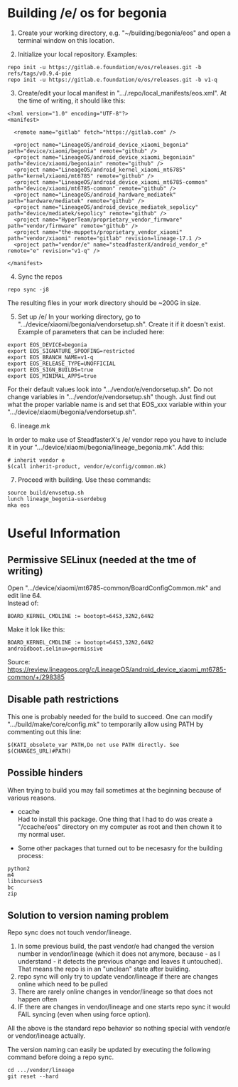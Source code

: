# Building /e/ os for begonia

1. Create your working directory, e.g. "~/building/begonia/eos" and open a terminal window on this location.

2. Initialize your local repository. Examples:
```
repo init -u https://gitlab.e.foundation/e/os/releases.git -b refs/tags/v0.9.4-pie
repo init -u https://gitlab.e.foundation/e/os/releases.git -b v1-q
```

3. Create/edit your local manifest in ".../.repo/local_manifests/eos.xml". At the time of writing, it should like this:
```
<?xml version="1.0" encoding="UTF-8"?>
<manifest>
  
  <remote name="gitlab" fetch="https://gitlab.com" />

  <project name="LineageOS/android_device_xiaomi_begonia" path="device/xiaomi/begonia" remote="github" />
  <project name="LineageOS/android_device_xiaomi_begoniain" path="device/xiaomi/begoniain" remote="github" />
  <project name="LineageOS/android_kernel_xiaomi_mt6785" path="kernel/xiaomi/mt6785" remote="github" />
  <project name="LineageOS/android_device_xiaomi_mt6785-common" path="device/xiaomi/mt6785-common" remote="github" />
  <project name="LineageOS/android_hardware_mediatek" path="hardware/mediatek" remote="github" />
  <project name="LineageOS/android_device_mediatek_sepolicy" path="device/mediatek/sepolicy" remote="github" />
  <project name="HyperTeam/proprietary_vendor_firmware" path="vendor/firmware" remote="github" />
  <project name="the-muppets/proprietary_vendor_xiaomi" path="vendor/xiaomi" remote="gitlab" revision=lineage-17.1 />
  <project path="vendor/e" name="steadfasterX/android_vendor_e" remote="e" revision="v1-q" />

</manifest>
```

4. Sync the repos
```
repo sync -j8
```
The resulting files in your work directory should be ~200G in size.

5. Set up /e/
In your working directory, go to ".../device/xiaomi/begonia/vendorsetup.sh". Create it if it doesn't exist. Example of parameters that can be included here:
```
export EOS_DEVICE=begonia
export EOS_SIGNATURE_SPOOFING=restricted
export EOS_BRANCH_NAME=v1-q
export EOS_RELEASE_TYPE=UNOFFICIAL
export EOS_SIGN_BUILDS=true
export EOS_MINIMAL_APPS=true
```

For their default values look into ".../vendor/e/vendorsetup.sh". Do not change variables in ".../vendor/e/vendorsetup.sh" though. Just find out what the proper variable name is and set that EOS_xxx variable within your ".../device/xiaomi/begonia/vendorsetup.sh".

6. lineage.mk

In order to make use of SteadfasterX's /e/ vendor repo you have to include it in your ".../device/xiaomi/begonia/lineage_begonia.mk". Add this:
```
# inherit vendor e
$(call inherit-product, vendor/e/config/common.mk)
```

7. Proceed with building. Use these commands:
```
source build/envsetup.sh
lunch lineage_begonia-userdebug
mka eos
```

# Useful Information

## Permissive SELinux (needed at the tme of writing)
Open ".../device/xiaomi/mt6785-common/BoardConfigCommon.mk" and edit line 64. \
Instead of:
```
BOARD_KERNEL_CMDLINE := bootopt=64S3,32N2,64N2
```
Make it lok like this:
```
BOARD_KERNEL_CMDLINE := bootopt=64S3,32N2,64N2 androidboot.selinux=permissive
```
Source: https://review.lineageos.org/c/LineageOS/android_device_xiaomi_mt6785-common/+/298385

## Disable path restrictions
This one is probably needed for the build to succeed. One can modify ".../build/make/core/config.mk" to temporarily allow using PATH by commenting out this line:
```
$(KATI_obsolete_var PATH,Do not use PATH directly. See $(CHANGES_URL)#PATH)
```

## Possible hinders
When trying to build you may fail sometimes at the beginning because of various reasons. 

* ccache \
Had to install this package. One thing that I had to do was create a "/ccache/eos" directory on my computer as root and then chown it to my normal user.

* Some other packages that turned out to be necesasry for the building process: 
```
python2
m4
libncurses5
bc
zip
```

## Solution to version naming problem
Repo sync does not touch vendor/lineage.

1. In some previous build, the past vendor/e had changed the version number in vendor/lineage (which it does not anymore, because - as I understand - it detects the previous change and leaves it untouched). That means the repo is in an "unclean" state after building.
2. repo sync will only try to update vendor/lineage if there are changes online which need to be pulled
3. There are rarely online changes in vendor/lineage so that does not happen often
4. IF there are changes in vendor/lineage and one starts repo sync it would FAIL syncing (even when using force option).

All the above is the standard repo behavior so nothing special with vendor/e or vendor/lineage actually.

The version naming can easily be updated by executing the following command before doing a repo sync.
```
cd .../vendor/lineage 
git reset --hard 
```

